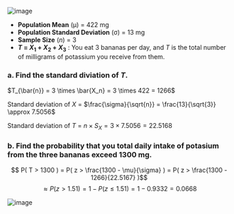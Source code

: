 ![image](https://github.com/user-attachments/assets/55db016a-0ab2-41eb-8e0b-bf7cbc7869bc)

- **Population Mean** (μ) = 422 mg  
- **Population Standard Deviation** (σ) = 13 mg  
- **Sample Size** ($n$) = 3  
- **$T$ = $X_1$ + $X_2$ + $X_3$** : You eat 3 bananas per day, and $T$ is the total number of milligrams of potassium you receive from them.

### a. Find the standard diviation of $T$.

$T_{\bar{n}} = 3 \times \bar{X_n} = 3 \times 422 = 1266$

Standard deviation of $X$ = $\frac{\sigma}{\sqrt{n}} = \frac{13}{\sqrt{3}} \approx 7.5056$

Standard deviation of $T$ = $n \times S_X = 3 \times 7.5056 = 22.5168$

### b. Find the probability that you total daily intake of potasium from the three bananas exceed 1300 mg.


$$ P( T > 1300 ) = P( z > \frac{1300 - \mu}{\sigma} ) = P( z > \frac{1300 - 1266}{22.5167} )$$
$$ \approx P( z > 1.51 ) = 1 - P( z \leq 1.51 ) = 1 - 0.9332 = 0.0668$$




![image](https://github.com/user-attachments/assets/7ebfc013-7de2-4701-ad09-6a20a570463e)
